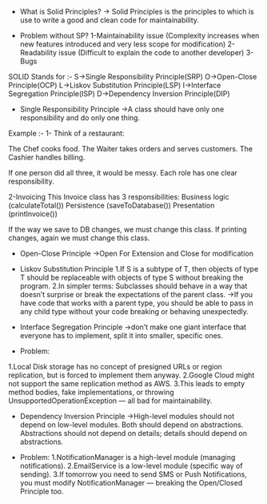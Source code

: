 * What is Solid Principles?
-> Solid Principles is the principles to which is use to write a good and clean code for maintainability.

* Problem without SP?
1-Maintainability issue (Complexity increases when new features introduced and very less scope for modification)
2-Readability issue (Difficult to explain the code to another developer)
3-Bugs

SOLID Stands for :-
S->Single Responsibility Principle(SRP)
O->Open-Close Principle(OCP)
L->Liskov Substitution Principle(LSP)
I->Interface Segregation Principle(ISP)
D->Dependency Inversion Principle(DIP)

* Single Responsibility Principle
->A class should have only one responsibility and do only one thing.

Example :-
1- Think of a restaurant:

The Chef cooks food.
The Waiter takes orders and serves customers.
The Cashier handles billing.

If one person did all three, it would be messy.
Each role has one clear responsibility.

2-Invoicing
This Invoice class has 3 responsibilities:
Business logic (calculateTotal())
Persistence (saveToDatabase())
Presentation (printInvoice())

If the way we save to DB changes, we must change this class. If printing changes, again we must change this class.

* Open-Close Principle
->Open For Extension and Close for modification

* Liskov Substitution Principle
1.If S is a subtype of T, then objects of type T should be replaceable with objects of type S without breaking the program.
2.In simpler terms: Subclasses should behave in a way that doesn’t surprise or break the expectations of the parent class.
->If you have code that works with a parent type, you should be able to pass in any child type without your code breaking or behaving unexpectedly.

* Interface Segregation Principle
->don’t make one giant interface that everyone has to implement, split it into smaller, specific ones.
  
* Problem:

1.Local Disk storage has no concept of presigned URLs or region replication, but is forced to implement them anyway.
2.Google Cloud might not support the same replication method as AWS.
3.This leads to empty method bodies, fake implementations, or throwing UnsupportedOperationException — all bad for maintainability.

* Dependency Inversion Principle
->High-level modules should not depend on low-level modules. Both should depend on abstractions.
  Abstractions should not depend on details; details should depend on abstractions.

* Problem:
1.NotificationManager is a high-level module (managing notifications).
2.EmailService is a low-level module (specific way of sending).
3.If tomorrow you need to send SMS or Push Notifications, you must modify NotificationManager — breaking the Open/Closed Principle too.

